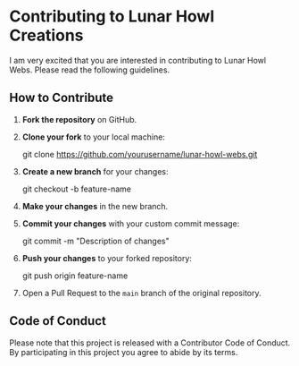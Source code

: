 # Contributing to Lunar Howl Creations

I am very excited that you are interested in contributing to Lunar Howl Webs. Please read the following guidelines.

## How to Contribute

1. **Fork the repository** on GitHub.
2. **Clone your fork** to your local machine:
    
    git clone https://github.com/yourusername/lunar-howl-webs.git
    
3. **Create a new branch** for your changes:
    
    git checkout -b feature-name
  
4. **Make your changes** in the new branch.

5. **Commit your changes** with your custom commit message:
    
    git commit -m "Description of changes"
    
6. **Push your changes** to your forked repository:
    
    git push origin feature-name
    
7. Open a Pull Request to the `main` branch of the original repository.

## Code of Conduct

Please note that this project is released with a Contributor Code of Conduct. By participating in this project you agree to abide by its terms.
